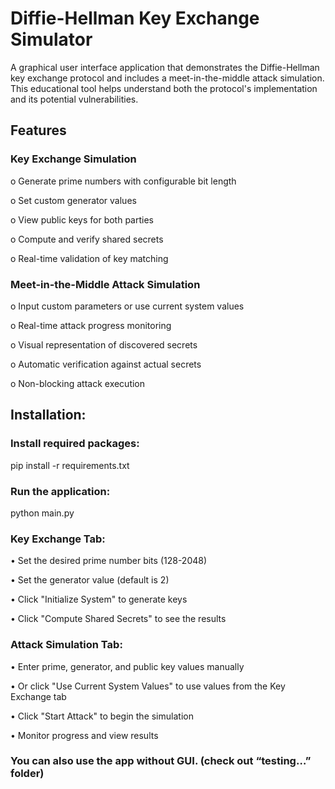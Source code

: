 # Diffie-Hellman Key Exchange Simulator
A graphical user interface application that demonstrates the Diffie-Hellman key exchange protocol and includes a meet-in-the-middle attack simulation. This educational tool helps understand both the protocol's implementation and its potential vulnerabilities.
## Features
### Key Exchange Simulation 

o	Generate prime numbers with configurable bit length

o	Set custom generator values

o	View public keys for both parties

o	Compute and verify shared secrets

o	Real-time validation of key matching

### Meet-in-the-Middle Attack Simulation 

o	Input custom parameters or use current system values

o	Real-time attack progress monitoring

o	Visual representation of discovered secrets

o	Automatic verification against actual secrets

o	Non-blocking attack execution

## Installation:
### Install required packages:
pip install -r requirements.txt

### Run the application:
python main.py

### Key Exchange Tab: 

•	Set the desired prime number bits (128-2048)

•	Set the generator value (default is 2)

•	Click "Initialize System" to generate keys

•	Click "Compute Shared Secrets" to see the results

### Attack Simulation Tab:

•	Enter prime, generator, and public key values manually

•	Or click "Use Current System Values" to use values from the Key Exchange tab

•	Click "Start Attack" to begin the simulation

•	Monitor progress and view results

### You can also use the app without GUI. (check out “testing…” folder)
